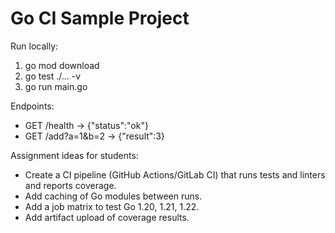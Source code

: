 # Go CI Sample Project

Run locally:

1. go mod download
2. go test ./... -v
3. go run main.go

Endpoints:
- GET /health -> {"status":"ok"}
- GET /add?a=1&b=2 -> {"result":3}

Assignment ideas for students:
- Create a CI pipeline (GitHub Actions/GitLab CI) that runs tests and linters and reports coverage.
- Add caching of Go modules between runs.
- Add a job matrix to test Go 1.20, 1.21, 1.22.
- Add artifact upload of coverage results.
